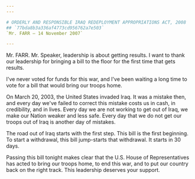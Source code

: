 ```yaml
---
---

# ORDERLY AND RESPONSIBLE IRAQ REDEPLOYMENT APPROPRIATIONS ACT, 2008
## `77bda8b3a336af4773cd956762a7e503`
`Mr. FARR — 14 November 2007`

---
```



Mr. FARR. Mr. Speaker, leadership is about getting results. I want to 
thank our leadership for bringing a bill to the floor for the first 
time that gets results.

I've never voted for funds for this war, and I've been waiting a long 
time to vote for a bill that would bring our troops home.

On March 20, 2003, the United States invaded Iraq. It was a mistake 
then, and every day we've failed to correct this mistake costs us in 
cash, in credibility, and in lives. Every day we are not working to get 
out of Iraq, we make our Nation weaker and less safe. Every day that we 
do not get our troops out of Iraq is another day of mistakes.

The road out of Iraq starts with the first step. This bill is the 
first beginning. To start a withdrawal, this bill jump-starts that 
withdrawal. It starts in 30 days.

Passing this bill tonight makes clear that the U.S. House of 
Representatives has acted to bring our troops home, to end this war, 
and to put our country back on the right track. This leadership 
deserves your support.